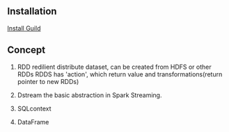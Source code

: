 ## Installation
[Install Guild](http://zhongyaonan.com/hadoop-tutorial/setting-up-hadoop-2-6-on-mac-osx-yosemite.html)
  
## Concept

1. RDD
    redilient distribute dataset, can be created from HDFS or other RDDs
    RDDS has 'action', which return value and transformations(return pointer to new RDDs)  

2. Dstream
     the basic abstraction in Spark Streaming.
3. SQLcontext

4. DataFrame



    

